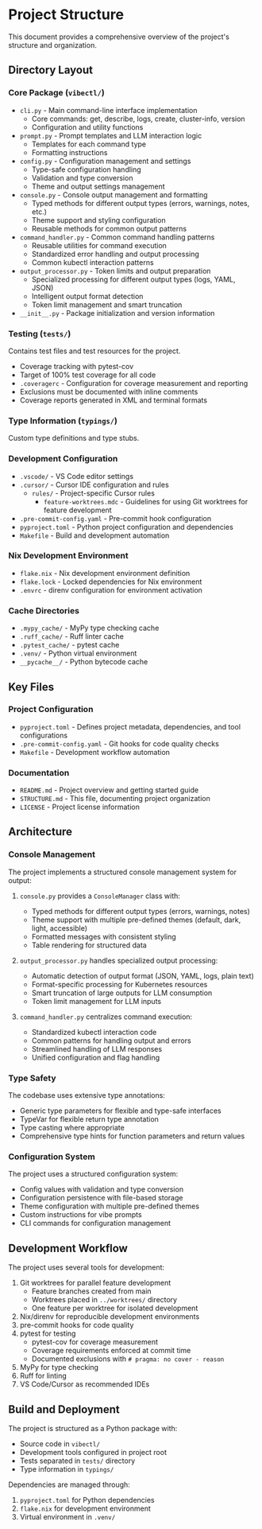 # Project Structure

This document provides a comprehensive overview of the project's structure and
organization.

## Directory Layout

### Core Package (`vibectl/`)
- `cli.py` - Main command-line interface implementation
  - Core commands: get, describe, logs, create, cluster-info, version
  - Configuration and utility functions
- `prompt.py` - Prompt templates and LLM interaction logic
  - Templates for each command type
  - Formatting instructions
- `config.py` - Configuration management and settings
  - Type-safe configuration handling
  - Validation and type conversion
  - Theme and output settings management
- `console.py` - Console output management and formatting
  - Typed methods for different output types (errors, warnings, notes, etc.)
  - Theme support and styling configuration
  - Reusable methods for common output patterns
- `command_handler.py` - Common command handling patterns
  - Reusable utilities for command execution
  - Standardized error handling and output processing
  - Common kubectl interaction patterns
- `output_processor.py` - Token limits and output preparation
  - Specialized processing for different output types (logs, YAML, JSON)
  - Intelligent output format detection
  - Token limit management and smart truncation
- `__init__.py` - Package initialization and version information

### Testing (`tests/`)
Contains test files and test resources for the project.

- Coverage tracking with pytest-cov
- Target of 100% test coverage for all code
- `.coveragerc` - Configuration for coverage measurement and reporting
- Exclusions must be documented with inline comments
- Coverage reports generated in XML and terminal formats

### Type Information (`typings/`)
Custom type definitions and type stubs.

### Development Configuration
- `.vscode/` - VS Code editor settings
- `.cursor/` - Cursor IDE configuration and rules
  - `rules/` - Project-specific Cursor rules
    - `feature-worktrees.mdc` - Guidelines for using Git worktrees for feature development
- `.pre-commit-config.yaml` - Pre-commit hook configuration
- `pyproject.toml` - Python project configuration and dependencies
- `Makefile` - Build and development automation

### Nix Development Environment
- `flake.nix` - Nix development environment definition
- `flake.lock` - Locked dependencies for Nix environment
- `.envrc` - direnv configuration for environment activation

### Cache Directories
- `.mypy_cache/` - MyPy type checking cache
- `.ruff_cache/` - Ruff linter cache
- `.pytest_cache/` - pytest cache
- `.venv/` - Python virtual environment
- `__pycache__/` - Python bytecode cache

## Key Files

### Project Configuration
- `pyproject.toml` - Defines project metadata, dependencies, and tool configurations
- `.pre-commit-config.yaml` - Git hooks for code quality checks
- `Makefile` - Development workflow automation

### Documentation
- `README.md` - Project overview and getting started guide
- `STRUCTURE.md` - This file, documenting project organization
- `LICENSE` - Project license information

## Architecture

### Console Management
The project implements a structured console management system for output:

1. `console.py` provides a `ConsoleManager` class with:
   - Typed methods for different output types (errors, warnings, notes)
   - Theme support with multiple pre-defined themes (default, dark, light, accessible)
   - Formatted messages with consistent styling
   - Table rendering for structured data

2. `output_processor.py` handles specialized output processing:
   - Automatic detection of output format (JSON, YAML, logs, plain text)
   - Format-specific processing for Kubernetes resources
   - Smart truncation of large outputs for LLM consumption
   - Token limit management for LLM inputs

3. `command_handler.py` centralizes command execution:
   - Standardized kubectl interaction code
   - Common patterns for handling output and errors
   - Streamlined handling of LLM responses
   - Unified configuration and flag handling

### Type Safety
The codebase uses extensive type annotations:
- Generic type parameters for flexible and type-safe interfaces
- TypeVar for flexible return type annotation
- Type casting where appropriate
- Comprehensive type hints for function parameters and return values

### Configuration System
The project uses a structured configuration system:
- Config values with validation and type conversion
- Configuration persistence with file-based storage
- Theme configuration with multiple pre-defined themes
- Custom instructions for vibe prompts
- CLI commands for configuration management

## Development Workflow

The project uses several tools for development:
1. Git worktrees for parallel feature development
   - Feature branches created from main
   - Worktrees placed in `../worktrees/` directory
   - One feature per worktree for isolated development
2. Nix/direnv for reproducible development environments
3. pre-commit hooks for code quality
4. pytest for testing
   - pytest-cov for coverage measurement
   - Coverage requirements enforced at commit time
   - Documented exclusions with `# pragma: no cover - reason`
5. MyPy for type checking
6. Ruff for linting
7. VS Code/Cursor as recommended IDEs

## Build and Deployment

The project is structured as a Python package with:
- Source code in `vibectl/`
- Development tools configured in project root
- Tests separated in `tests/` directory
- Type information in `typings/`

Dependencies are managed through:
1. `pyproject.toml` for Python dependencies
2. `flake.nix` for development environment
3. Virtual environment in `.venv/`

